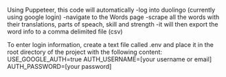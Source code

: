 Using Puppeteer, this code will automatically 
-log into duolingo (currently using google login)
-navigate to the Words page
-scrape all the words with their translations, parts of speach, skill and strength
-it will then export the word info to a comma delimited file (csv)

To enter login information, create a text file called .env and place it in the root directory of the project with the following content:
USE_GOOGLE_AUTH=true
AUTH_USERNAME=[your username or email]
AUTH_PASSWORD=[your password]
